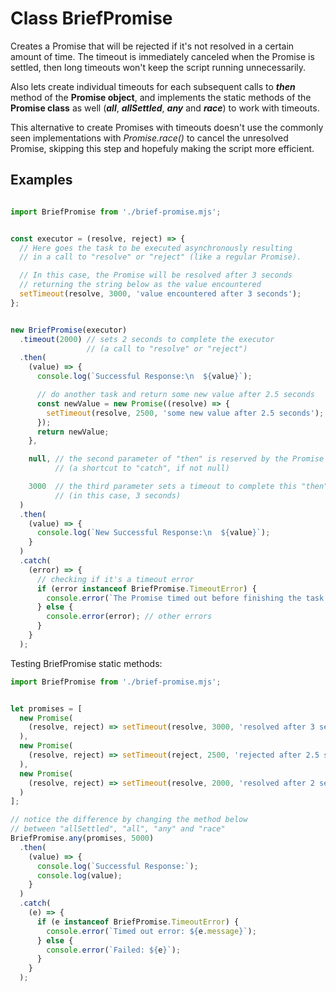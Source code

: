 # Class BriefPromise

Creates a Promise that will be rejected if it's not resolved in a certain amount of time. The timeout is immediately canceled when the Promise is settled, then long timeouts won't keep the script running unnecessarily.

Also lets create individual timeouts for each subsequent calls to **_then_** method of the **Promise object**, and implements the static methods of the **Promise class** as well (**_all_**, **_allSettled_**, **_any_** and **_race_**) to work with timeouts.

This alternative to create Promises with timeouts doesn't use the commonly seen implementations with _Promise.race()_ to cancel the unresolved Promise, skipping this step and hopefuly making the script more efficient.

## Examples

```js

import BriefPromise from './brief-promise.mjs';


const executor = (resolve, reject) => {
  // Here goes the task to be executed asynchronously resulting
  // in a call to "resolve" or "reject" (like a regular Promise).

  // In this case, the Promise will be resolved after 3 seconds
  // returning the string below as the value encountered
  setTimeout(resolve, 3000, 'value encountered after 3 seconds');
};


new BriefPromise(executor)
  .timeout(2000) // sets 2 seconds to complete the executor
                 // (a call to "resolve" or "reject")
  .then(
    (value) => {
      console.log(`Successful Response:\n  ${value}`);

      // do another task and return some new value after 2.5 seconds
      const newValue = new Promise((resolve) => {
        setTimeout(resolve, 2500, 'some new value after 2.5 seconds');
      });
      return newValue;
    },

    null, // the second parameter of "then" is reserved by the Promise standard
          // (a shortcut to "catch", if not null)

    3000  // the third parameter sets a timeout to complete this "then" statement
          // (in this case, 3 seconds)
  )
  .then(
    (value) => {
      console.log(`New Successful Response:\n  ${value}`);
    }
  )
  .catch(
    (error) => {
      // checking if it's a timeout error
      if (error instanceof BriefPromise.TimeoutError) {
        console.error(`The Promise timed out before finishing the task. Details:\n  ${error}`);
      } else {
        console.error(error); // other errors
      }
    }
  );
```


Testing BriefPromise static methods:

```js
import BriefPromise from './brief-promise.mjs';


let promises = [
  new Promise(
    (resolve, reject) => setTimeout(resolve, 3000, 'resolved after 3 seconds')
  ),
  new Promise(
    (resolve, reject) => setTimeout(reject, 2500, 'rejected after 2.5 seconds')
  ),
  new Promise(
    (resolve, reject) => setTimeout(resolve, 2000, 'resolved after 2 seconds')
  )
];

// notice the difference by changing the method below
// between "allSettled", "all", "any" and "race"
BriefPromise.any(promises, 5000)
  .then(
    (value) => {
      console.log(`Successful Response:`);
      console.log(value);
    }
  )
  .catch(
    (e) => {
      if (e instanceof BriefPromise.TimeoutError) {
        console.error(`Timed out error: ${e.message}`);
      } else {
        console.error(`Failed: ${e}`);
      }
    }
  );

```
